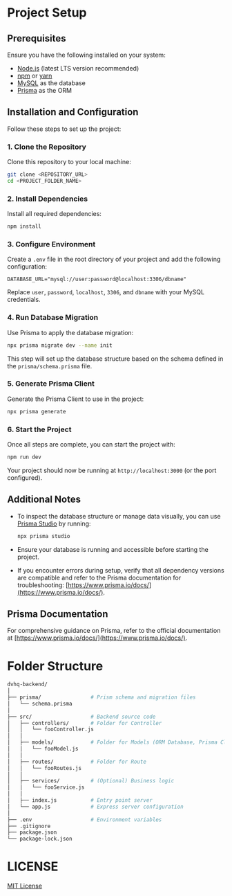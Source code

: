 # Project Setup

## Prerequisites

Ensure you have the following installed on your system:

- [Node.js](https://nodejs.org/) (latest LTS version recommended)
- [npm](https://www.npmjs.com/) or [yarn](https://yarnpkg.com/)
- [MySQL](https://www.mysql.com/) as the database
- [Prisma](https://www.prisma.io/) as the ORM

## Installation and Configuration

Follow these steps to set up the project:

### 1. Clone the Repository

Clone this repository to your local machine:

```bash
git clone <REPOSITORY_URL>
cd <PROJECT_FOLDER_NAME>
```

### 2. Install Dependencies

Install all required dependencies:

```bash
npm install
```

### 3. Configure Environment

Create a `.env` file in the root directory of your project and add the following configuration:

```env
DATABASE_URL="mysql://user:password@localhost:3306/dbname"
```

Replace `user`, `password`, `localhost`, `3306`, and `dbname` with your MySQL credentials.

### 4. Run Database Migration

Use Prisma to apply the database migration:

```bash
npx prisma migrate dev --name init
```

This step will set up the database structure based on the schema defined in the `prisma/schema.prisma` file.

### 5. Generate Prisma Client

Generate the Prisma Client to use in the project:

```bash
npx prisma generate
```

### 6. Start the Project

Once all steps are complete, you can start the project with:

```bash
npm run dev
```

Your project should now be running at `http://localhost:3000` (or the port configured).

## Additional Notes

- To inspect the database structure or manage data visually, you can use [Prisma Studio](https://www.prisma.io/studio) by running:

  ```bash
  npx prisma studio
  ```

- Ensure your database is running and accessible before starting the project.

- If you encounter errors during setup, verify that all dependency versions are compatible and refer to the Prisma documentation for troubleshooting: [https://www.prisma.io/docs/](https://www.prisma.io/docs/).

## Prisma Documentation

For comprehensive guidance on Prisma, refer to the official documentation at [https://www.prisma.io/docs/](https://www.prisma.io/docs/).


# Folder Structure

```bash
dvhq-backend/
│
├── prisma/                # Prism schema and migration files
│   └── schema.prisma
│
├── src/                   # Backend source code
│   ├── controllers/       # Folder for Controller
│   │   └── fooController.js
│   │
│   ├── models/            # Folder for Models (ORM Database, Prisma Client)
│   │   └── fooModel.js
│   │
│   ├── routes/            # Folder for Route
│   │   └── fooRoutes.js
│   │
│   ├── services/          # (Optional) Business logic
│   │   └── fooService.js
│   │
│   ├── index.js           # Entry point server
│   └── app.js             # Express server configuration
│
├── .env                   # Environment variables
├── .gitignore
├── package.json
└── package-lock.json
```

# LICENSE
[MIT License](./LICENSE)